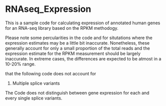RNAseq_Expression
=================

This is a sample code for calculating expression of annotated human genes for an RNA-seq library based on the RPKM methodogy.

Please note some percularities in the code and for situtations where the expression estimates may be a little bit inaccurate. 
Nonetheless, these generally account for only a small proportion of the total reads and the expression estimate for the RPKM 
measurement should be largely inaccurate. In extreme cases, the differences are expected to be atmost in a 10-20% range.

that the following code does not account for 

1) Multiple splice variants

The Code does not distinguish between gene expression for each and every single splice variants. 


